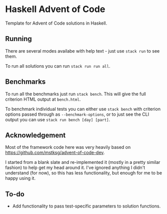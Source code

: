 # Haskell Advent of Code

Template for Advent of Code solutions in Haskell.

## Running

There are several modes availabe with help text - just use `stack run` to
see them.

To run all solutions you can run `stack run run all`.

## Benchmarks

To run all the benchmarks just run `stack bench`.
This will give the full criterion HTML output at `bench.html`.

To benchmark individual tests you can either use `stack bench` with criterion
options passed through as `--benchmark-options`, or to just see the
CLI output you can use `stack run bench [day] [part]`.

## Acknowledgement

Most of the framework code here was very heavily based on https://github.com/mstksg/advent-of-code-dev.

I started from a blank slate and re-implemented it (mostly in a pretty similar fashion) to help get my head around it.
I've ignored anything I didn't understand (for now), so this has less functionality, but enough for me to be happy using it.

## To-do

- Add functionality to pass test-specific parameters to solution functions.
